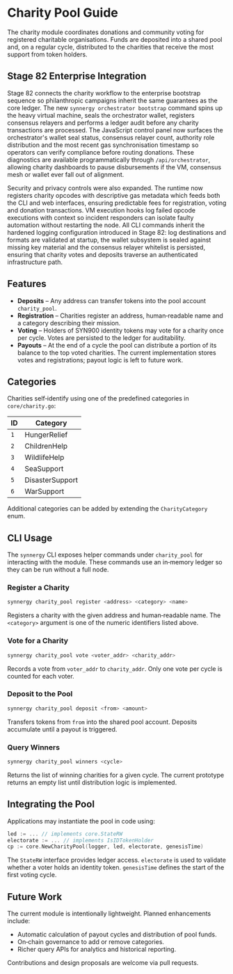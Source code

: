 # Charity Pool Guide

The charity module coordinates donations and community voting for registered
charitable organisations. Funds are deposited into a shared pool and, on a
regular cycle, distributed to the charities that receive the most support from
token holders.

## Stage 82 Enterprise Integration

Stage 82 connects the charity workflow to the enterprise bootstrap sequence so
philanthropic campaigns inherit the same guarantees as the core ledger. The new
`synnergy orchestrator bootstrap` command spins up the heavy virtual machine,
seals the orchestrator wallet, registers consensus relayers and performs a
ledger audit before any charity transactions are processed. The JavaScript
control panel now surfaces the orchestrator's wallet seal status, consensus
relayer count, authority role distribution and the most recent gas synchronisation
timestamp so operators can verify compliance before routing donations. These
diagnostics are available programmatically through `/api/orchestrator`, allowing
charity dashboards to pause disbursements if the VM, consensus mesh or wallet
ever fall out of alignment.

Security and privacy controls were also expanded. The runtime now registers
charity opcodes with descriptive gas metadata which feeds both the CLI and web
interfaces, ensuring predictable fees for registration, voting and donation
transactions. VM execution hooks log failed opcode executions with context so
incident responders can isolate faulty automation without restarting the node.
All CLI commands inherit the hardened logging configuration introduced in Stage
82: log destinations and formats are validated at startup, the wallet subsystem
is sealed against missing key material and the consensus relayer whitelist is
persisted, ensuring that charity votes and deposits traverse an authenticated
infrastructure path.

## Features

- **Deposits** – Any address can transfer tokens into the pool account
  `charity_pool`.
- **Registration** – Charities register an address, human‑readable name and a
  category describing their mission.
- **Voting** – Holders of SYN900 identity tokens may vote for a charity once per
  cycle. Votes are persisted to the ledger for auditability.
- **Payouts** – At the end of a cycle the pool can distribute a portion of its
  balance to the top voted charities. The current implementation stores votes
  and registrations; payout logic is left to future work.

## Categories

Charities self‑identify using one of the predefined categories in
`core/charity.go`:

| ID | Category |
|----|----------|
| `1` | HungerRelief |
| `2` | ChildrenHelp |
| `3` | WildlifeHelp |
| `4` | SeaSupport |
| `5` | DisasterSupport |
| `6` | WarSupport |

Additional categories can be added by extending the `CharityCategory` enum.

## CLI Usage

The `synnergy` CLI exposes helper commands under `charity_pool` for interacting
with the module. These commands use an in‑memory ledger so they can be run
without a full node.

### Register a Charity

```bash
synnergy charity_pool register <address> <category> <name>
```

Registers a charity with the given address and human‑readable name. The
`<category>` argument is one of the numeric identifiers listed above.

### Vote for a Charity

```bash
synnergy charity_pool vote <voter_addr> <charity_addr>
```

Records a vote from `voter_addr` to `charity_addr`. Only one vote per cycle is
counted for each voter.

### Deposit to the Pool

```bash
synnergy charity_pool deposit <from> <amount>
```

Transfers tokens from `from` into the shared pool account. Deposits accumulate
until a payout is triggered.

### Query Winners

```bash
synnergy charity_pool winners <cycle>
```

Returns the list of winning charities for a given cycle. The current prototype
returns an empty list until distribution logic is implemented.

## Integrating the Pool

Applications may instantiate the pool in code using:

```go
led := ... // implements core.StateRW
electorate := ... // implements IsIDTokenHolder
cp := core.NewCharityPool(logger, led, electorate, genesisTime)
```

The `StateRW` interface provides ledger access. `electorate` is used to validate
whether a voter holds an identity token. `genesisTime` defines the start of the
first voting cycle.

## Future Work

The current module is intentionally lightweight. Planned enhancements include:

- Automatic calculation of payout cycles and distribution of pool funds.
- On‑chain governance to add or remove categories.
- Richer query APIs for analytics and historical reporting.

Contributions and design proposals are welcome via pull requests.
